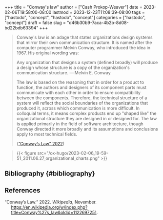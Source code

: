 +++
title = "Conway's law"
author = ["Cash Prokop-Weaver"]
date = 2023-02-06T19:58:00-08:00
lastmod = 2023-12-23T11:08:39-08:00
tags = ["hastodo", "concept", "hastodo", "concept"]
categories = ["hastodo", "concept"]
draft = false
slug = "d46b30b9-7aca-4b2b-8d08-bd22bdb63394"
+++

> Conway's law is an adage that states organizations design systems that mirror their own communication structure. It is named after the computer programmer Melvin Conway, who introduced the idea in 1967. His original wording was:
>
> Any organization that designs a system (defined broadly) will produce a design whose structure is a copy of the organization's communication structure.
> — Melvin E. Conway
>
> The law is based on the reasoning that in order for a product to function, the authors and designers of its component parts must communicate with each other in order to ensure compatibility between the components. Therefore, the technical structure of a system will reflect the social boundaries of the organizations that produced it, across which communication is more difficult. In colloquial terms, it means complex products end up "shaped like" the organizational structure they are designed in or designed for. The law is applied primarily in the field of software architecture, though Conway directed it more broadly and its assumptions and conclusions apply to most technical fields.
>
> (<a href="#citeproc_bib_item_1">“Conway’s Law” 2022</a>)

<!--quoteend-->

> {{< figure src="/ox-hugo/2023-02-06_19-59-51_2011.06.27_organizational_charts.png" >}}


## Bibliography {#bibliography}

## References

<style>.csl-entry{text-indent: -1.5em; margin-left: 1.5em;}</style><div class="csl-bib-body">
  <div class="csl-entry"><a id="citeproc_bib_item_1"></a>“Conway’s Law.” 2022. <i>Wikipedia</i>, November. <a href="https://en.wikipedia.org/w/index.php?title=Conway%27s_law&oldid=1122697251">https://en.wikipedia.org/w/index.php?title=Conway%27s_law&#38;oldid=1122697251</a>.</div>
</div>
